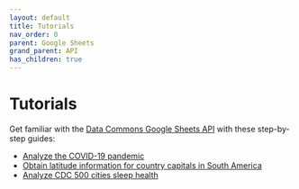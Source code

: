 ```yaml
---
layout: default
title: Tutorials
nav_order: 0
parent: Google Sheets
grand_parent: API
has_children: true
---
```


# Tutorials

Get familiar with the [Data Commons Google Sheets API](..) with these step-by-step guides:

-   [Analyze the COVID-19 pandemic](sheets_covid.html)
-   [Obtain latitude information for country capitals in South America](sheets_latitude.html)
-   [Analyze CDC 500 cities sleep health](sheets_sleep.html)